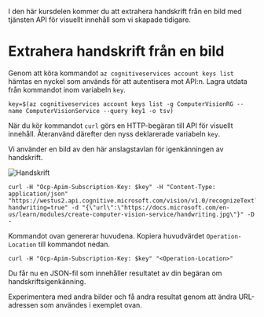 I den här kursdelen kommer du att extrahera handskrift från en bild med tjänsten API för visuellt innehåll som vi skapade tidigare.

# <a name="extracting-the-handwriting-from-an-image"></a>Extrahera handskrift från en bild

Genom att köra kommandot `az cognitiveservices account keys list` hämtas en nyckel som används för att autentisera mot API:n. Lagra utdata från kommandot inom variabeln `key`.

```azurecli
key=$(az cognitiveservices account keys list -g ComputerVisionRG --name ComputerVisionService --query key1 -o tsv)
```

När du kör kommandot `curl` görs en HTTP-begäran till API för visuellt innehåll. Återanvänd därefter den nyss deklarerade variabeln `key`.

Vi använder en bild av den här anslagstavlan för igenkänningen av handskrift.

![Handskrift](../images/handwriting.jpg)

```azurecli
curl -H "Ocp-Apim-Subscription-Key: $key" -H "Content-Type: application/json" "https://westus2.api.cognitive.microsoft.com/vision/v1.0/recognizeText?handwriting=true" -d "{\"url\":\"https://docs.microsoft.com/en-us/learn/modules/create-computer-vision-service/handwriting.jpg\"}" -D -
```

Kommandot ovan genererar huvudena. Kopiera huvudvärdet `Operation-Location` till kommandot nedan.

```azurecli
curl -H "Ocp-Apim-Subscription-Key: $key" "<Operation-Location>"
```

Du får nu en JSON-fil som innehåller resultatet av din begäran om handskriftsigenkänning.

Experimentera med andra bilder och få andra resultat genom att ändra URL-adressen som användes i exemplet ovan.